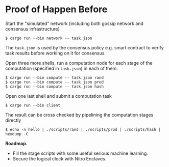 # Proof of Happen Before

Start the "simulated" network (including both gossip network and consensus infrastructure)

```
$ cargo run --bin network -- task.json
```

The `task.json` is used by the consensus policy e.g. smart contract to verify task results before working on it for consensus.

Open three more shells, run a computation node for each stage of the computation (specified in `task.json`) in each of them.

```
$ cargo run --bin compute -- task.json rand
$ cargo run --bin compute -- task.json prod
$ cargo run --bin compute -- task.json hash
```

Open one last shell and submit a computation task

```
$ cargo run --bin client
```

The result can be cross checked by pipelining the computation stages directly

```
$ echo -n hello | ./scripts/rand | ./scripts/prod | ./scripts/hash | hexdump -C
```

**Roadmap.**

* Fill the stage scripts with some useful serious machine learning.
* Secure the logical clock with Nitro Enclaves.